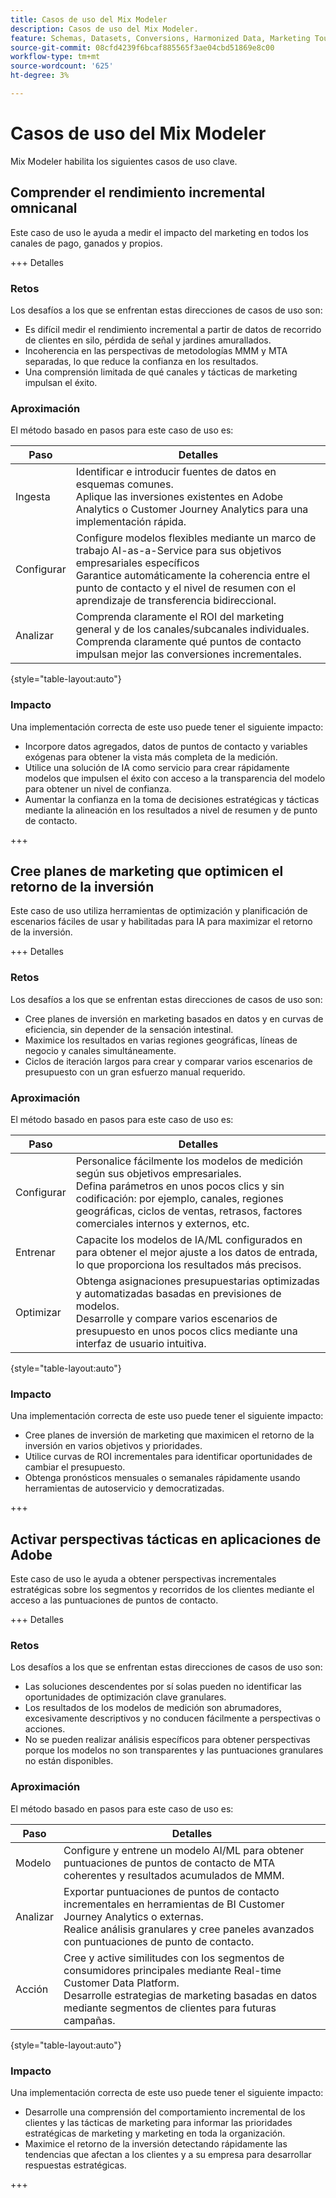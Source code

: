 ```yaml
---
title: Casos de uso del Mix Modeler
description: Casos de uso del Mix Modeler.
feature: Schemas, Datasets, Conversions, Harmonized Data, Marketing Touch Points, Models, Plans
source-git-commit: 08cfd4239f6bcaf885565f3ae04cbd51869e8c00
workflow-type: tm+mt
source-wordcount: '625'
ht-degree: 3%

---
```



# Casos de uso del Mix Modeler

Mix Modeler habilita los siguientes casos de uso clave.

## Comprender el rendimiento incremental omnicanal

Este caso de uso le ayuda a medir el impacto del marketing en todos los canales de pago, ganados y propios.

+++ Detalles

### Retos

Los desafíos a los que se enfrentan estas direcciones de casos de uso son:

* Es difícil medir el rendimiento incremental a partir de datos de recorrido de clientes en silo, pérdida de señal y jardines amurallados.
* Incoherencia en las perspectivas de metodologías MMM y MTA separadas, lo que reduce la confianza en los resultados.
* Una comprensión limitada de qué canales y tácticas de marketing impulsan el éxito.

### Aproximación

El método basado en pasos para este caso de uso es:

| Paso | Detalles |
|---|---|
| Ingesta | Identificar e introducir fuentes de datos en esquemas comunes. <br/>Aplique las inversiones existentes en Adobe Analytics o Customer Journey Analytics para una implementación rápida. |
| Configurar | Configure modelos flexibles mediante un marco de trabajo AI-as-a-Service para sus objetivos empresariales específicos<br/>Garantice automáticamente la coherencia entre el punto de contacto y el nivel de resumen con el aprendizaje de transferencia bidireccional. |
| Analizar | Comprenda claramente el ROI del marketing general y de los canales/subcanales individuales.<br/>Comprenda claramente qué puntos de contacto impulsan mejor las conversiones incrementales. |

{style="table-layout:auto"}


### Impacto

Una implementación correcta de este uso puede tener el siguiente impacto:

* Incorpore datos agregados, datos de puntos de contacto y variables exógenas para obtener la vista más completa de la medición.
* Utilice una solución de IA como servicio para crear rápidamente modelos que impulsen el éxito con acceso a la transparencia del modelo para obtener un nivel de confianza.
* Aumentar la confianza en la toma de decisiones estratégicas y tácticas mediante la alineación en los resultados a nivel de resumen y de punto de contacto.

+++


## Cree planes de marketing que optimicen el retorno de la inversión

Este caso de uso utiliza herramientas de optimización y planificación de escenarios fáciles de usar y habilitadas para IA para maximizar el retorno de la inversión.

+++ Detalles

### Retos

Los desafíos a los que se enfrentan estas direcciones de casos de uso son:

* Cree planes de inversión en marketing basados en datos y en curvas de eficiencia, sin depender de la sensación intestinal.
* Maximice los resultados en varias regiones geográficas, líneas de negocio y canales simultáneamente.
* Ciclos de iteración largos para crear y comparar varios escenarios de presupuesto con un gran esfuerzo manual requerido.


### Aproximación

El método basado en pasos para este caso de uso es:

| Paso | Detalles |
|---|---|
| Configurar | Personalice fácilmente los modelos de medición según sus objetivos empresariales.<br/>Defina parámetros en unos pocos clics y sin codificación: por ejemplo, canales, regiones geográficas, ciclos de ventas, retrasos, factores comerciales internos y externos, etc. |
| Entrenar | Capacite los modelos de IA/ML configurados en para obtener el mejor ajuste a los datos de entrada, lo que proporciona los resultados más precisos. |
| Optimizar | Obtenga asignaciones presupuestarias optimizadas y automatizadas basadas en previsiones de modelos.<br/>Desarrolle y compare varios escenarios de presupuesto en unos pocos clics mediante una interfaz de usuario intuitiva. |

{style="table-layout:auto"}


### Impacto

Una implementación correcta de este uso puede tener el siguiente impacto:

* Cree planes de inversión de marketing que maximicen el retorno de la inversión en varios objetivos y prioridades.
* Utilice curvas de ROI incrementales para identificar oportunidades de cambiar el presupuesto.
* Obtenga pronósticos mensuales o semanales rápidamente usando herramientas de autoservicio y democratizadas.

+++

<!-- This use case is not supported with initial release

## Make data-driven inflight optimizations

This use case helps you to improve ROI weekly by assessing actual and forecasted performance to make inflight improvements.

+++ Details

### Challenges

The challenges this use case addresses are:

* Campaign performance is often slow, or lacks granularity need to confidently optimize.
* Messy, non-standardized data across dozens of channels and sources drives slow time to insight.
* No democratized access to tools and overreliance on select experts or external vendors, increasing turnaround times.



### Approach

The step based approach for this use case:

| Step | Details |
|---|---|
| Ingest | Ingest data in common schemas for easy model refreshes and reusability across Experience Platform applications.<br/>Streamline data piping, cleaning & QA with automated harmonization tools. |
| Refresh | Build and refresh AI/ML  models using a user-friendly, self-service platform.<br/>Get new results, including historic and forecasted ROIs by channel, on a weekly or monthly basis. |
| Optimize | Make rapid inflight optimizations by shifting spend across channels based on measured performance. |

{style="table-layout:auto"}


### Impact 

Successful implementation of this use can have the following impact:

* Maximize speed, scalability, and usability across measurement & analytic use cases with standardized data schemas and common data foundation.
* Rapidly make weekly or monthly inflight optimizations and maximize ROI with data-driven spend shifts that reflect best forecasted ROIs.

+++

-->

## Activar perspectivas tácticas en aplicaciones de Adobe

Este caso de uso le ayuda a obtener perspectivas incrementales estratégicas sobre los segmentos y recorridos de los clientes mediante el acceso a las puntuaciones de puntos de contacto.

+++ Detalles

### Retos

Los desafíos a los que se enfrentan estas direcciones de casos de uso son:

* Las soluciones descendentes por sí solas pueden no identificar las oportunidades de optimización clave granulares.
* Los resultados de los modelos de medición son abrumadores, excesivamente descriptivos y no conducen fácilmente a perspectivas o acciones.
* No se pueden realizar análisis específicos para obtener perspectivas porque los modelos no son transparentes y las puntuaciones granulares no están disponibles.


### Aproximación

El método basado en pasos para este caso de uso es:

| Paso | Detalles |
|---|---|
| Modelo | Configure y entrene un modelo AI/ML para obtener puntuaciones de puntos de contacto de MTA coherentes y resultados acumulados de MMM. |
| Analizar | Exportar puntuaciones de puntos de contacto incrementales en herramientas de BI Customer Journey Analytics o externas.<br/>Realice análisis granulares y cree paneles avanzados con puntuaciones de punto de contacto. |
| Acción | Cree y active similitudes con los segmentos de consumidores principales mediante Real-time Customer Data Platform.<br/>Desarrolle estrategias de marketing basadas en datos mediante segmentos de clientes para futuras campañas. |

{style="table-layout:auto"}


### Impacto

Una implementación correcta de este uso puede tener el siguiente impacto:

* Desarrolle una comprensión del comportamiento incremental de los clientes y las tácticas de marketing para informar las prioridades estratégicas de marketing y marketing en toda la organización.
* Maximice el retorno de la inversión detectando rápidamente las tendencias que afectan a los clientes y a su empresa para desarrollar respuestas estratégicas.


+++


